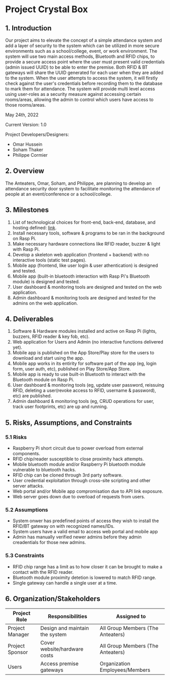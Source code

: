# Project Crystal Box

## 1. Introduction

Our project aims to elevate the concept of a simple attendance system and add a layer of security to the system which can be utilized in more secure environments such as a school/college, event, or work environment. The system will use two main access methods, Bluetooth and RFID chips, to provide a secure access point where the user must present valid credentials (admin issued UUID) to be able to enter the premise. Both RFID & BT gateways will share the UUID generated for each user when they are added to the system. When the user attempts to access the system, it will firstly check against the user's credentials before recording them to the database to mark them for attendance. The system will provide multi level access using user-roles as a security measure against accessing certain rooms/areas, allowing the admin to control which users have access to those rooms/areas.

May 24th, 2022

Current Version: 1.0

Project Developers/Designers:
- Omar Hussein
- Soham Thaker
- Philippe Cormier

## 2. Overview

The Anteaters, Omar, Soham, and Philippe, are planning to develop an attendance security door system to facilitate monitoring the attendance of people at an event/conference or a school/college.

## 3. Milestones
1. List of technological choices for front-end, back-end, database, and hosting defined: [link](https://github.com/CAPSTONE-2022-2023/Group_04/blob/main/technical_details.md).
2. Install necessary tools, software & programs to be ran in the background on Rasp Pi.
3. Make necessary hardware connections like RFID reader, buzzer & light with Rasp Pi.
4. Develop a skeleton web application (frontend + backend) with no interactive tools (static test pages).
5. Mobile app (frontend, like user login & user athentication) is designed and tested.
6. Mobile app (built-in bluetooth interaction with Rasp Pi's Bluetooth module) is designed and tested.
7. User dashboard & monitoring tools are designed and tested on the web application.
8. Admin dashboard & monitoring tools are designed and tested for the admins on the web application.

## 4. Deliverables 

1. Software & Hardware modules installed and active on Rasp Pi (lights, buzzers, RFID reader & key fob, etc).
2. Web application for Users and Admin (no interactive functions delivered yet).
3. Mobile app is published on the App Store/Play store for the users to download and start using the app.
4. Mobile app works in its entirity for software part of the app (eg, login form, user auth, etc), published on Play Store/App Store.
5. Mobile app is ready to use built-in Bluetooth to interact with the Bluetooth module on Rasp Pi.
6. User dashboard & monitoring tools (eg, update user password, reissuing RFID, deleting a user(revoke access to RFID, username & password), etc) are published.
7. Admin dashboard & monitoring tools (eg, CRUD operations for user, track user footprints, etc) are up and running.

## 5. Risks, Assumptions, and Constraints

### 5.1 Risks

- Raspberry Pi short circuit due to power overload from external components.
- RFID chip/reader susceptible to close proximity hack attempts. 
- Mobile bluetooth module and/or Raspberry Pi bluetooth module vulnerable to bluetooth hacks.
- RFID chip can be cloned through 3rd party software.
- User credential exploitation through cross-site scripting and other server attacks.
- Web portal and/or Mobile app compromisation due to API link exposure.
- Web server goes down due to overload of requests from users.

### 5.2 Assumptions

- System onwer has predefined points of access they wish to install the RFID/BT gateway on with recognized names/IDs.
- System users have a valid email to access web portal and mobile app
- Admin has manually verified newer admins before they admin creadentials for those new admins.  

### 5.3 Constraints

- RFID chip range has a limit as to how closer it can be brought to make a contact with the RFID reader.
- Bluetooth module proximity detetion is lowered to match RFID range.
- Single gateway can handle a single user at a time. 

## 6. Organization/Stakeholders

| Project Role | Responsibilities | Assigned to |
| ----------- | ----------- | ----------- |
| Project Manager | Design and maintain the system | All Group Members (The Anteaters) |
| Project Sponsor | Cover website/hardware costs | All Group Members (The Anteaters) |
| Users | Access premise gateways  | Organization Employees/Members |
